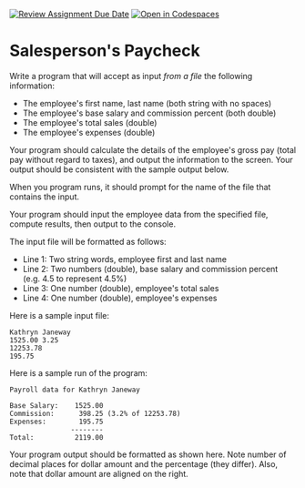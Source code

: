 [![Review Assignment Due Date](https://classroom.github.com/assets/deadline-readme-button-22041afd0340ce965d47ae6ef1cefeee28c7c493a6346c4f15d667ab976d596c.svg)](https://classroom.github.com/a/Zzbmb9Oa)
[![Open in Codespaces](https://classroom.github.com/assets/launch-codespace-2972f46106e565e64193e422d61a12cf1da4916b45550586e14ef0a7c637dd04.svg)](https://classroom.github.com/open-in-codespaces?assignment_repo_id=20478328)
# Salesperson's Paycheck

Write a program that will accept as input *from a file* the following information:

* The employee's first name, last name (both string with no spaces)
* The employee's base salary and commission percent (both double)
* The employee's total sales (double)
* The employee's expenses (double)

Your program should calculate the details of the employee's gross pay (total pay without regard to taxes), and output the information to the screen. Your output should be consistent with the sample output below.

When you program runs, it should prompt for the name of the file that contains the input.

Your program should input the employee data from the specified file, compute results, then output to the console.

The input file will be formatted as follows:

* Line 1: Two string words, employee first and last name
* Line 2: Two numbers (double), base salary and commission percent (e.g. 4.5 to represent 4.5%)
* Line 3: One number (double), employee's total sales
* Line 4: One number (double), employee's expenses

Here is a sample input file:

```
Kathryn Janeway
1525.00 3.25
12253.78
195.75
```

Here is a sample run of the program:

```
Payroll data for Kathryn Janeway

Base Salary:    1525.00
Commission:      398.25 (3.2% of 12253.78)
Expenses:        195.75
               --------
Total:          2119.00
```

Your program output should be formatted as shown here. Note number of decimal places for dollar amount and the percentage (they differ). Also, note that dollar amount are aligned on the right.
